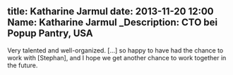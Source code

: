title: Katharine Jarmul
date: 2013-11-20 12:00
Name: Katharine Jarmul
_Description: CTO bei Popup Pantry, USA
---
Very talented and well-organized. [...] so happy to have had the chance to work with [Stephan], and I hope we get another chance to work together in the future.